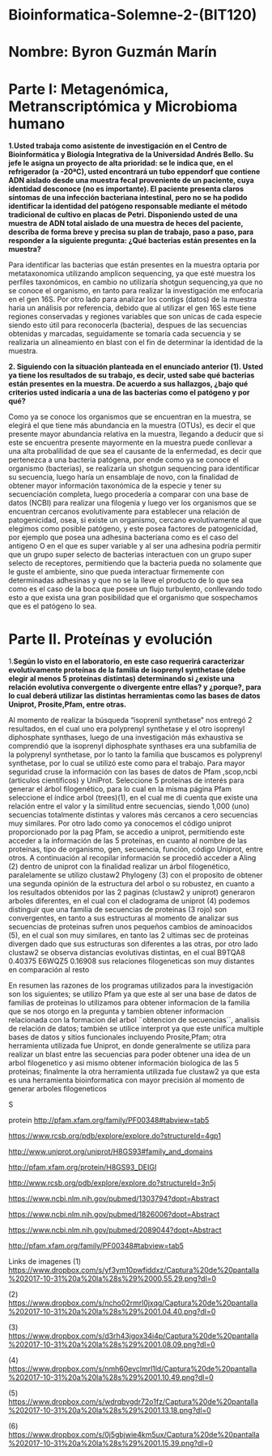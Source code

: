 # Bioinformatica-Solemne-2-(BIT120)

# Nombre: Byron Guzmán Marín


# Parte I: Metagenómica, Metranscriptómica y Microbioma humano

__1.Usted trabaja como asistente de investigación en el Centro de Bioinformática y Biología Integrativa de la Universidad Andrés Bello. Su jefe le asigna un proyecto de alta prioridad: se le indica que, en el refrigerador (a -20ªC), usted encontrará un tubo eppendorf que contiene ADN aislado desde una muestra fecal proveniente de un paciente, cuya identidad desconoce (no es importante). El paciente presenta claros síntomas de una infección bacteriana intestinal, pero no se ha podido identificar la identidad del patógeno responsable mediante el método tradicional de cultivo en placas de Petri. Disponiendo usted de una muestra de ADN total aislado de una muestra de heces del paciente, describa de forma breve y precisa su plan de trabajo, paso a paso, para responder a la siguiente pregunta: ¿Qué bacterias están presentes en la muestra?__


Para identificar las bacterias que están presentes en la muestra optaria por metataxonomica utilizando  amplicon sequencing, ya que esté muestra los perfiles taxonómicos, en cambio no utilizaría shotgun sequencing,ya que no se conoce el organismo, en tanto para realizar la investigación me enfocaría  en el gen 16S. Por otro  lado para analizar los contigs (datos) de la muestra haria un análisis por referencia, debido que al utilizar el gen 16S este tiene regiones conservadas y regiones variables  que son unicas de cada especie siendo esto útil para reconocerla (bacteria), despues de las secuencias obtenidas y marcadas, seguidamente se tomaría  cada secuencia y se realizaria un alineamiento en blast con el fin de determinar la identidad de la muestra.

__2. Siguiendo con la situación planteada en el enunciado anterior (1). Usted ya tiene los resultados de su trabajo, es decir, usted sabe qué bacterias están presentes en la muestra. De acuerdo a sus hallazgos, ¿bajo qué criterios usted indicaría a una de las bacterias como el patógeno y por qué?__

Como ya se conoce los organismos que se encuentran en la muestra, se elegirá el que tiene más abundancia en la muestra (OTUs), es decir el que presente mayor abundancia relativa en la muestra, llegando a deducir  que si este se encuentra presente mayormente en la muestra puede conllevar a una alta probalilidad de que  sea el causante de la enfermedad, es decir que pertenezca a una bacteria patógena, por ende como ya se conoce el organismo (bacterias), se  realizaría un shotgun sequencing para identificar su secuencia, luego haría  un ensamblaje de novo, con la finalidad de obtener mayor información taxonómica de la especie y tener su secuenciación completa, luego procedería a comparar con una base de datos (NCBI) para realizar una filogenia y luego ver los organismos que se encuentran cercanos evolutivamente para establecer una relación de patogenicidad, osea, si existe un organismo, cercano evolutivamente al que elegimos como posible patógeno, y este posea factores de patogenicidad, por ejemplo que posea una adhesina bacteriana como es el caso del antigeno O en el que es super variable y al ser una adhesina podría permitir que un grupo super selecto de bacterias interactuen con un grupo super selecto de receptores, permitiendo que la bacteria pueda no solamente  que le guste el ambiente, sino que pueda interactuar firmemente con determinadas adhesinas  y que no se la lleve el producto de lo que sea como es el caso de la boca que posee un flujo turbulento, conllevando  todo esto a que exista una gran posibilidad que el organismo que sospechamos que es el patógeno lo sea.




# Parte II. Proteínas y evolución

1.__Según lo visto en el laboratorio, en este caso requerirá caracterizar evolutivamente proteínas de la familia de isoprenyl synthetase (debe elegir al menos 5 proteínas distintas) determinando si ¿existe una relación evolutiva convergente o divergente entre ellas? y ¿porque?, para lo cual deberá utilizar las distintas herramientas como las bases de datos Uniprot, Prosite,Pfam, entre otras.__ 

Al momento de realizar la búsqueda “isoprenil synthetase” nos entregó 2 resultados, en el cual uno era polyprenyl synthetase y el otro isoprenyl diphosphate synthases, luego de una investigación más exhaustiva se comprendió que la isoprenyl diphosphate synthases era una subfamilia de la polyprenyl synthetase, por lo tanto la familia que buscamos es polyprenyl synthetase, por lo cual se utilizó este como  para el trabajo.
Para mayor seguridad cruse la información con las bases de datos de Pfam ,scop,ncbi (articulos cientificos) y UniProt. 
Seleccione 5 proteínas de interés para generar el árbol filogenético, para lo cual en la misma página Pfam seleccione el índice arbol (trees)(1), en el cual me di cuenta que existe una relación entre el valor y la similitud entre secuencias, siendo 1,000 (uno) secuencias totalmente distintas y valores más cercanos a cero secuencias muy similares. Por otro lado como ya conocemos el código uniprot proporcionado por la pag Pfam, se accedio a uniprot, permitiendo este  acceder a la información de las 5 proteínas, en cuanto al nombre de las proteínas, tipo de organismo, gen, secuencia,  función, código Uniprot, entre otros. A continuación al recopilar información se procedió acceder  a Aling (2) dentro de uniprot con la finalidad realizar un árbol filogenético, paralelamente se utilizo  clustaw2 Phylogeny (3) con el proposito de obtener una segunda opinión de la estructura del arbol o su robustez, en cuanto a los resultados obtenidos por las 2 paginas (clustaw2 y uniprot) generaron arboles diferentes, en el cual con el cladograma de uniprot (4) podemos distinguir que una familia de secuencias de proteinas (3 rojo) son convergentes, en tanto  a sus estructuras al momento de analizar sus secuencias de proteinas sufren unos pequeños cambios de aminoacidos (5), en el cual son muy similares, en tanto las 2 ultimas sec de proteinas divergen dado que sus estructuras son diferentes a las otras, por otro lado clustaw2 se observa distancias evolutivas distintas, en el cual B9TQA8 0.40375
E6WQZ5 0.16908 sus relaciones filogeneticas son muy distantes en comparación al resto

En resumen las razones de los programas utilizados para la investigación son los siguientes; se utilizo Pfam ya que este al ser una base de datos de familias de proteinas lo utilizamos para obtener informacion de la familia que se nos otorgo en la pregunta y tambien obtener informacion relacionada con la formacion del arbol ¨obtencion de secuencias´´, analisis de relación de datos; también se utilice interprot ya que este unifica multiple bases de datos y sitios funcionales incluyendo Prosite,Pfam; otra herramienta utilizada fue Uniprot, en donde generalmente se utiliza para realizar un blast entre las secuencias para poder obtener una idea de un arbol filogenetico y asi mismo obtener información biologica de las 5 proteinas; finalmente la otra herramienta utilizada fue clustaw2 ya que esta es una herramienta bioinformatica con mayor precisión al momento de generar arboles filogeneticos



S



protein http://pfam.xfam.org/family/PF00348#tabview=tab5

https://www.rcsb.org/pdb/explore/explore.do?structureId=4gp1

http://www.uniprot.org/uniprot/H8GS93#family_and_domains

http://pfam.xfam.org/protein/H8GS93_DEIGI

http://www.rcsb.org/pdb/explore/explore.do?structureId=3n5j

https://www.ncbi.nlm.nih.gov/pubmed/1303794?dopt=Abstract

https://www.ncbi.nlm.nih.gov/pubmed/1826006?dopt=Abstract

https://www.ncbi.nlm.nih.gov/pubmed/2089044?dopt=Abstract

http://pfam.xfam.org/family/PF00348#tabview=tab5


Links de imagenes
(1) https://www.dropbox.com/s/yf3ym10pwfiddxz/Captura%20de%20pantalla%202017-10-31%20a%20la%28s%29%2000.55.29.png?dl=0

(2) https://www.dropbox.com/s/ncho02rmrl0jxqg/Captura%20de%20pantalla%202017-10-31%20a%20la%28s%29%2001.04.40.png?dl=0

(3) https://www.dropbox.com/s/d3rh43jgox34i4p/Captura%20de%20pantalla%202017-10-31%20a%20la%28s%29%2001.08.09.png?dl=0

(4) https://www.dropbox.com/s/nmh60evclmrl1ld/Captura%20de%20pantalla%202017-10-31%20a%20la%28s%29%2001.10.49.png?dl=0

(5) https://www.dropbox.com/s/wdrqbvgdr72o1fz/Captura%20de%20pantalla%202017-10-31%20a%20la%28s%29%2001.13.18.png?dl=0

(6) https://www.dropbox.com/s/0j5gbjwie4km5ux/Captura%20de%20pantalla%202017-10-31%20a%20la%28s%29%2001.15.39.png?dl=0
